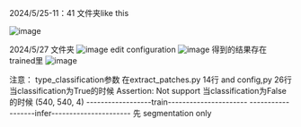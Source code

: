 2024/5/25-11：41
文件夹like this

![image](https://github.com/fxy-eng/hover-net/assets/148057565/8fbd1c81-4400-47bb-8db1-7205b93391e2)

2024/5/27
文件夹
![image](https://github.com/fxy-eng/hover-net/assets/148057565/e76f2fa5-0bc2-4492-9258-e3641e63520f)
edit configuration
![image](https://github.com/fxy-eng/hover-net/assets/148057565/393f8a02-c375-43cd-bd7d-33e4ffdf1fe8)
得到的结果存在trained里
![image](https://github.com/fxy-eng/hover-net/assets/148057565/33d21636-b8e7-4293-8dad-38307a36cd39)


注意：
type_classification参数  在extract_patches.py 14行   and config,py 26行
当classification为True的时候   Assertion: Not support
当classification为False的时候   (540, 540, 4)
------------------train----------------------
------------------infer----------------------
先 segmentation only
